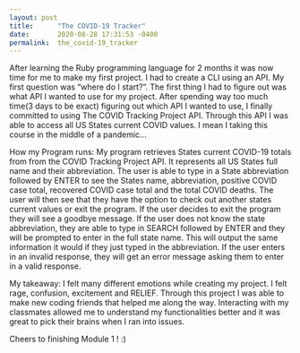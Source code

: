 ```yaml
---
layout: post
title:      "The COVID-19 Tracker"
date:       2020-08-28 17:31:53 -0400
permalink:  the_covid-19_tracker
---
```



After learning the Ruby programming language for 2 months it was now time for me to make my first project. I had to create a CLI using an API. My first question was “where do I start?”. The first thing I had to figure out was what API I wanted to use for my project. After spending way too much time(3 days to be exact) figuring out which API I wanted to use, I finally committed to using The COVID Tracking Project API. Through this API I was able to access all US States current COVID values. I mean I taking this course in the middle of a pandemic...


How my Program runs:
My program retrieves States current COVID-19 totals from from the COVID Tracking Project 
API. It represents all US States full name and their abbreviation. The user is able to type in a State abbreviation followed by ENTER to see the States name, abbreviation, positive COVID case total, recovered COVID case total and the total COVID deaths. The user will then see that they have the option to check out another states current values or exit the program. If the user decides to exit the program they will see a goodbye message. 
If the user does not know the state abbreviation, they are able to type in SEARCH followed by ENTER and they will be prompted to enter in the full state name. This will output the same information it would if they just typed in the abbreviation. If the user enters in an invalid response, they will get an error message asking them to enter in a valid response.


My takeaway:
I felt many different emotions while creating my project. I felt rage, confusion, excitement and RELIEF. Through this project I was able to make new coding friends that helped me along the way. Interacting with my classmates allowed me to understand my functionalities better and it was great to pick their brains when I ran into issues.

Cheers to finishing Module 1 ! :)
